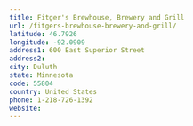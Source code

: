 ```yaml
---
title: Fitger's Brewhouse, Brewery and Grill
url: /fitgers-brewhouse-brewery-and-grill/
latitude: 46.7926
longitude: -92.0909
address1: 600 East Superior Street
address2: 
city: Duluth
state: Minnesota
code: 55804
country: United States
phone: 1-218-726-1392
website: 
---
```


